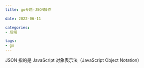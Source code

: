 ```yaml
---
title: go专题-JSON操作

date: 2022-06-11

categories:
- 后端

tags:
- go
---
```


JSON 指的是 JavaScript 对象表示法（JavaScript Object Notation）
